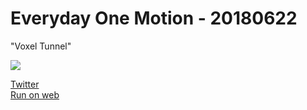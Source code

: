 # Everyday One Motion - 20180622  

"Voxel Tunnel"  

![](https://i.imgur.com/syCoTld.gif)  

[Twitter](https://twitter.com/motions_work/status/1009866433692483584)  
[Run on web](http://fms-cat-eom.github.io/20180622/dist)  

